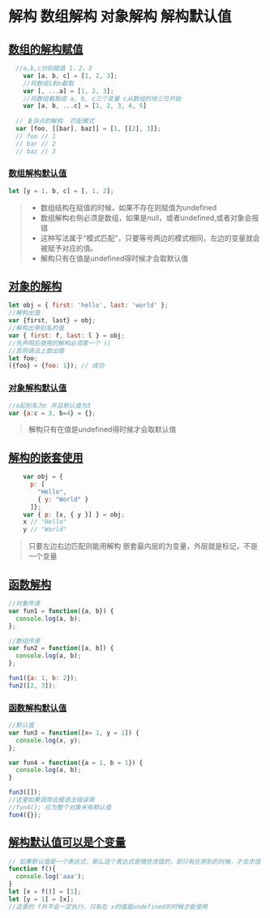 # 解构  数组解构 对象解构 解构默认值

## [数组的解构赋值](./index.es6)

``` javascript
  //a,b,c分别赋值 1，2，3
    var [a, b, c] = [1, 2, 3];
    //将数组1到n截取
    var [, ...a] = [1, 2, 3];
    //将数组截取成 a, b, c三个变量 c从数组的地三位开始
    var [a, b, ...c] = [1, 2, 3, 4, 5]
  
  // 复杂点的解构  匹配模式
  var [foo, [[bar], baz]] = [1, [[2], 3]];
  // foo // 1
  // bar // 2
  // baz // 3
```
### [数组解构默认值](./index.es6)
``` javascript
let [y = 1, b, c] = [, 1, 2];
```

> - 数组结构在赋值的时候，如果不存在则赋值为undefined
> - 数组解构右侧必须是数组，如果是null，或者undefined,或者对象会报错
> - 这种写法属于“模式匹配”，只要等号两边的模式相同，左边的变量就会被赋予对应的值。
> -  解构只有在值是undefined得时候才会取默认值

## [对象的解构](./obj.es6)
``` javascript
let obj = { first: 'hello', last: 'world' };
//解构出值
var {first, last} = obj;
//解构出带别名的值
var { first: f, last: l } = obj;
//先声明后使用的解构必须家一个 ()
//否则语法上面出错
let foo;
({foo} = {foo: 1}); // 成功
```
### [对象解构默认值](./obj.es6)
``` javascript
//a起别名为c 并且默认值为3
var {a:c = 3, b=4} = {};
```
> 解构只有在值是undefined得时候才会取默认值

## [解构的嵌套使用](./obj.es6)

``` javascript
    var obj = {
      p: [
        "Hello",
        { y: "World" }
      ]};
    var { p: [x, { y }] } = obj;
    x // "Hello"
    y // "World"
```
> 只要左边右边匹配则能用解构
> 嵌套最内层的为变量，外层就是标记，不是一个变量


## [函数解构](./fun.es6)
``` javascript
//对象传递
var fun1 = function({a, b}) {
  console.log(a, b);
};

//数组传递
var fun2 = function([a, b]) {
  console.log(a, b);
};

fun1({a: 1, b: 2});
fun2([2, 3]);
```
### [函数解构默认值](./fun.es6)

``` javascript
//默认值
var fun3 = function([x= 1, y = 1]) {
  console.log(x, y);
};

var fun4 = function({a = 1, b = 1}) {
  console.log(a, b);
}

fun3([]);
//这里如果调用会报语法错误滴
//fun4(); 应为整个对象米有默认值
fun4({});
```


## [解构默认值可以是个变量](./val.es6)
``` javascript
// 如果默认值是一个表达式，那么这个表达式是惰性求值的，即只有在用到的时候，才会求值
function f(){
  console.log('aaa');
}
let [x = f()] = [1];
let [y = 1] = [x];
//这里的 f并不会一定执行，只有在 x的值是undefined的时候才能使用
```


